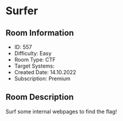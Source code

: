 ﻿# Surfer

## Room Information
- ID: 557
- Difficulty: Easy
- Room Type: CTF
- Target Systems: 
- Created Date: 14.10.2022
- Subscription: Premium

## Room Description
Surf some internal webpages to find the flag!
